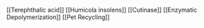 [[Terephthalic acid]]
[[Humicola insolens]]
[[Cutinase]]
[[Enzymatic Depolymerization]]
[[Pet Recycling]]
